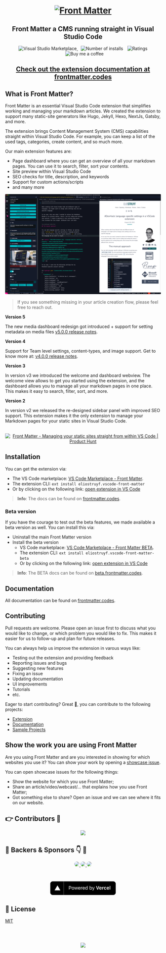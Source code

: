 <h1 align="center">
  <a href="https://frontmatter.codes">
    <img alt="Front Matter" src="https://frontmatter.codes/assets/frontmatter-social.png">
  </a>
</h1>

<h2 align="center">Front Matter a CMS running straight in Visual Studio Code</h2>

<p align="center">
  <a href="https://marketplace.visualstudio.com/items?itemName=eliostruyf.vscode-front-matter" title="Check it out on the Visual Studio Marketplace">
    <img src="https://vsmarketplacebadge.apphb.com/version/eliostruyf.vscode-front-matter.svg" alt="Visual Studio Marketplace" style="display: inline-block" />
  </a>

  <img src="https://vsmarketplacebadge.apphb.com/installs/eliostruyf.vscode-front-matter.svg" alt="Number of installs"  style="display: inline-block;margin-left:10px" />
  
  <img src="https://vsmarketplacebadge.apphb.com/rating/eliostruyf.vscode-front-matter.svg" alt="Ratings" style="display: inline-block;margin-left:10px" />

  <a href="https://www.buymeacoffee.com/zMeFRy9" title="Buy me a coffee" style="margin-left:10px">
    <img src="https://img.shields.io/badge/Buy%20me%20a%20coffee-€%203-blue?logo=buy-me-a-coffee&style=flat" alt="Buy me a coffee" style="display: inline-block" />
  </a>
</p>

<h2 align="center">
  <a href="https://frontmatter.codes" title="Documentation @ frontmatter.codes">
    Check out the extension documentation at frontmatter.codes
  </a>
</h2>

## What is Front Matter?

Front Matter is an essential Visual Studio Code extension that simplifies working and managing your markdown articles. We created the extension to support many static-site generators like Hugo, Jekyll, Hexo, NextJs, Gatsby, and more. 

The extension brings Content Management System (CMS) capabilities straight within Visual Studio Code. For example, you can keep a list of the used tags, categories, create content, and so much more.

Our main extension features are:

- Page dashboard where you can get an overview of all your markdown pages. You can use it to search, filter, sort your contents.
- Site preview within Visual Studio Code
- SEO checks for title, description, and keywords
- Support for custom actions/scripts
- and many more

<p align="center">
  <img src="./assets/v4.0.0/preview.png" alt="Site preview" style="display: inline-block" />
</p>

> If you see something missing in your article creation flow, please feel free to reach out.

**Version 5**

The new media dashboard redesign got introduced + support for setting metadata on media files [v5.0.0 release notes](https://frontmatter.codes/updates/v5.0.0).

**Version 4**

Support for Team level settings, content-types, and image support. Get to know more at: [v4.0.0 release notes](https://frontmatter.codes/updates/v4_0_0).

**Version 3**

In version v3 we introduced the welcome and dashboard webview. The welcome view allows to get you started using the extension, and the dashboard allows you to manage all your markdown pages in one place. This makes it easy to search, filter, sort, and more.

**Version 2**

In version v2 we released the re-designed sidebar panel with improved SEO support. This extension makes it the only extension to manage your Markdown pages for your static sites in Visual Studio Code.

<p align="center" style="margin-top: 2rem;">
  <a href="https://www.producthunt.com/posts/front-matter?utm_source=badge-featured&utm_medium=badge&utm_souce=badge-front-matter" target="_blank">
    <img src="https://api.producthunt.com/widgets/embed-image/v1/featured.png?post_id=309033&theme=dark" alt="Front Matter - Managing your static sites straight from within VS Code | Product Hunt" style="width: 250px; height: 40px;" />
  </a>
</p>

## Installation

You can get the extension via:

- The VS Code marketplace: [VS Code Marketplace - Front Matter](https://marketplace.visualstudio.com/items?itemName=eliostruyf.vscode-front-matter).
- The extension CLI: `ext install eliostruyf.vscode-front-matter`
- Or by clicking on the following link: <a href="" title="open extension in VS Code" data-vscode="vscode:extension/eliostruyf.vscode-front-matter">open extension in VS Code</a>

> **Info**: The docs can be found on [frontmatter.codes](https://frontmatter.codes).

### Beta version

If you have the courage to test out the beta features, we made available a beta version as well. You can install this via:

- Uninstall the main Front Matter version
- Install the beta version 
  - VS Code marketplace: [VS Code Marketplace - Front Matter BETA](https://marketplace.visualstudio.com/items?itemName=eliostruyf.vscode-front-matter-beta).
  - The extension CLI: `ext install eliostruyf.vscode-front-matter-beta`
  - Or by clicking on the following link: <a href="" title="open extension in VS Code" data-vscode="vscode:extension/eliostruyf.vscode-front-matter-beta">open extension in VS Code</a>

> **Info**: The BETA docs can be found on [beta.frontmatter.codes](https://beta.frontmatter.codes).

## Documentation

All documentation can be found on [frontmatter.codes](https://frontmatter.codes).

## Contributing

Pull requests are welcome. Please open an issue first to discuss what you would like to change, or which problem you would like to fix. This makes it easier for us to follow-up and plan for future releases.

You can always help us improve the extension in varous ways like:

- Testing out the extension and providing feedback
- Reporting issues and bugs
- Suggesting new features
- Fixing an issue
- Updating documentation
- UI improvements
- Tutorials
- etc.

Eager to start contributing? Great 🤩, you can contribute to the following projects:

- [Extension](https://github.com/estruyf/vscode-front-matter)
- [Documentation](https://github.com/FrontMatter/web-documentation-nextjs)
- [Sample Projects](https://github.com/FrontMatter/project-samples)

## Show the work you are using Front Matter

Are you using Front Matter and are you interested in showing for which websites you use it? You can show your work by opening a [showcase issue](https://github.com/estruyf/vscode-front-matter/issues/new?assignees=&labels=&template=showcase.md&title=Showcase%3A+).

You can open showcase issues for the following things:

- Show the website for which you use Front Matter;
- Share an article/video/webcast/... that explains how you use Front Matter;
- Got something else to share? Open an issue and we can see where it fits on our website.

## 👉 Contributors 🤘

<p align="center">
  <a href="https://github.com/estruyf/vscode-front-matter/graphs/contributors">
    <img src="https://contrib.rocks/image?repo=estruyf/vscode-front-matter" />
  </a>
</p>

## 🖤 Backers & Sponsors 👇 🤘

<p align="center">
  <a href="https://github.com/timschps" title="Tim Schaeps">
    <img height="64px" style="border-radius:50%" src="https://avatars.githubusercontent.com/u/13098307" />
  </a>
  <a href="https://github.com/zivbk1" title="Bryan Klein">
    <img height="64px" style="border-radius:50%" src="https://avatars.githubusercontent.com/u/6154767" />
  </a>
  <a href="https://github.com/flikteoh" title="FlikTeoh">
    <img height="64px" style="border-radius:50%" src="https://avatars.githubusercontent.com/u/1472065" />
  </a>
</p>

<br />

<p align="center">
  <a href="https://vercel.com/?utm_source=vscode-frontmatter&utm_campaign=oss">
    <img src="assets/sponsors/powered-by-vercel.png" />
   </a>
</p>

## 🔑 License

[MIT](./LICENSE)

<br />
<br />

<p align="center">
  <a href="https://visitorbadge.io">
      <img src="https://estruyf-github.azurewebsites.net/api/VisitorHit?user=estruyf&repo=vscode-front-matter&countColor=%23F05450&labelColor=%230E131F" height="25px" />
   </a>
</p>